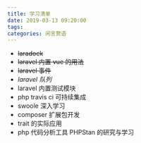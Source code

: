 ```yaml
---
title: 学习清单
date: 2019-03-13 09:20:00
tags: 
categories: 闲言赘语
---
```



* ~~laradock~~
* ~~laravel 内置 vue 的用法~~
* ~~laravel 事件~~
* _laravel 队列_
* laravel 内置测试模块
* php travis ci 可持续集成
* swoole 深入学习
* composer 扩展包开发
* trait 的实际应用
* php 代码分析工具 PHPStan 的研究与学习